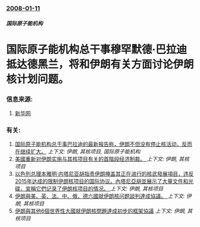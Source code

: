 ### [2008-01-11](/news/2008/01/11/index.md)

##### 国际原子能机构
# 国际原子能机构总干事穆罕默德·巴拉迪抵达德黑兰，将和伊朗有关方面讨论伊朗核计划问题。




### 信息来源:

1. [新华网](http://news.xinhuanet.com/newscenter/2008-01/11/content_7404118.htm)

### 有关:

1. [国际原子能机构总干事巴拉迪的最新报告称，伊朗不但没有停止核活动，反而在继续扩大。](/news/2007/05/24/国际原子能机构总干事巴拉迪的最新报告称-伊朗不但没有停止核活动-反而在继续扩大.md) _上下文: 伊朗, 其核项目, 国际原子能机构_
2. [美國重新对伊朗实施与其核项目有关的首階段经济制裁。 ](/news/2018/08/7/美國重新对伊朗实施与其核项目有关的首階段经济制裁.md) _上下文: 伊朗, 其核项目_
3. [以色列总理本雅明·内塔尼亚胡指责伊朗掩盖其正在进行的核武發展項目，违反2015年达成的限制伊朗核项目的国际协议。內塔尼亞胡並展示了大量文件和光碟，宣稱它們记录了伊朗核项目的情况。 ](/news/2018/04/30/以色列总理本雅明-内塔尼亚胡指责伊朗掩盖其正在进行的核武發展項目-违反2015年达成的限制伊朗核项目的国际协议-內塔尼亞.md) _上下文: 伊朗, 其核项目_
4. [伊朗與美、英、法、中、俄、德六國就伊朗核问题談判達成協議。 ](/news/2015/07/14/伊朗與美-英-法-中-俄-德六國就伊朗核问题談判達成協議.md) _上下文: 伊朗, 其核项目_
5. [ 伊朗與其他6個世界性大國就伊朗核問題達成初步的框架協議](/news/2015/04/2/伊朗與其他6個世界性大國就伊朗核問題達成初步的框架協議.md) _上下文: 伊朗, 其核项目_
